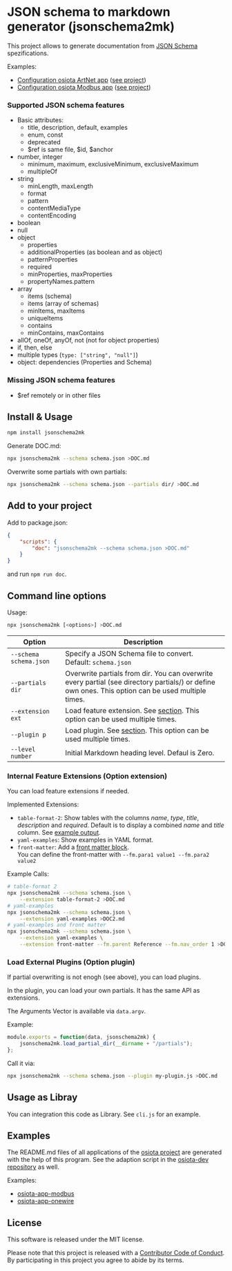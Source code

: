 # JSON schema to markdown generator (jsonschema2mk)

This project allows to generate documentation from [JSON Schema](https://json-schema.org) spezifications.

Examples:

  * [Configuration osiota ArtNet app](test/010-example-artnet.md) ([see project](https://github.com/osiota/osiota-app-artnet/blob/master/README.md))
  * [Configuration osiota Modbus app](test/011-example-modbus.md) ([see project](https://github.com/osiota/osiota-app-modbus/blob/master/README.md))

### Supported JSON schema features

  * Basic attributes:
    * title, description, default, examples
    * enum, const
    * deprecated
    * $ref is same file, $id, $anchor
  * number, integer
    * minimum, maximum, exclusiveMinimum, exclusiveMaximum
    * multipleOf
  * string
    * minLength, maxLength
    * format
    * pattern
    * contentMediaType
    * contentEncoding
  * boolean
  * null
  * object
    * properties
    * additionalProperties (as boolean and as object)
    * patternProperties
    * required
    * minProperties, maxProperties
    * propertyNames.pattern
  * array
    * items (schema)
    * items (array of schemas)
    * minItems, maxItems
    * uniqueItems
    * contains
    * minContains, maxContains
  * allOf, oneOf, anyOf, not (not for object properties)
  * if, then, else
  * multiple types (`type: ["string", "null"]`)
  * object: dependencies (Properties and Schema)


### Missing JSON schema features

  * $ref remotely or in other files


## Install & Usage

```sh
npm install jsonschema2mk
```

Generate DOC.md:

```sh
npx jsonschema2mk --schema schema.json >DOC.md
```

Overwrite some partials with own partials:

```sh
npx jsonschema2mk --schema schema.json --partials dir/ >DOC.md
```

## Add to your project

Add to package.json:

```json
{
	"scripts": {
		"doc": "jsonschema2mk --schema schema.json >DOC.md"
	}
}
```

and run `npm run doc`.

## Command line options

Usage:

```sh
npx jsonschema2mk [<options>] >DOC.md
```

<table>
  <thead>
  <tr>
    <th>Option</th>
    <th>Description</th>
  </tr>
  </thead>
  <tbody>
  <tr>
    <td><code>--schema schema.json</code></td>
    <td>Specify a JSON Schema file to convert.<br/>Default: <code>schema.json</code></td>
  </tr>
  <tr>
    <td><code>--partials dir</code></td>
    <td>Overwrite partials from dir. You can overwrite every partial (see directory partials/) or define own ones. This option can be used multiple times.</td>
  </tr>
  <tr>
    <td><code>--extension ext</code></td>
    <td>Load feature extension. See <a href="#internal-feature-extensions-option-extension">section</a>. This option can be used multiple times.</td>
  </tr>
  <tr>
    <td><code>--plugin p</code></td>
    <td>Load plugin. See <a href="#load-external-plugins-option-plugin">section</a>. This option can be used multiple times.</td>
  </tr>
  <tr>
    <td><code>--level number</code></td>
    <td>Initial Markdown heading level. Defaul is Zero.</td>
  </tr>
  </tbody>
</table>


### Internal Feature Extensions (Option extension)

You can load feature extensions if needed.

Implemented Extensions:

  * `table-format-2`: Show tables with the columns *name*, *type*, *title*, *description* and *required*. Default is to display a combined *name* and *title* column. See [example output](test/010-example-artnet-table2.md).
  * `yaml-examples`: Show examples in YAML format.
  * `front-matter`: Add a [front matter block](https://jekyllrb.com/docs/front-matter/).<br/>You can define the front-matter with `--fm.para1 value1 --fm.para2 value2`

Example Calls:

```sh
# table-format 2
npx jsonschema2mk --schema schema.json \
	--extension table-format-2 >DOC.md
# yaml-examples
npx jsonschema2mk --schema schema.json \
	--extension yaml-examples >DOC2.md
# yaml-examples and front matter
npx jsonschema2mk --schema schema.json \
	--extension yaml-examples \
	--extension front-matter --fm.parent Reference --fm.nav_order 1 >DOC3.md
```


### Load External Plugins (Option plugin)

If partial overwriting is not enogh (see above), you can load plugins.

In the plugin, you can load your own partials. It has the same API as extensions.

The Arguments Vector is available via `data.argv`.

Example:

```js
module.exports = function(data, jsonschema2mk) {
	jsonschema2mk.load_partial_dir(__dirname + "/partials");
};
```


Call it via:

```sh
npx jsonschema2mk --schema schema.json --plugin my-plugin.js >DOC.md
```



## Usage as Libray

You can integration this code as Library. See `cli.js` for an example.

## Examples

The README.md files of all applications of the [osiota project](https://github.com/osiota/) are generated with the help of this program. See the adaption script in the [osiota-dev repository](https://github.com/osiota/osiota-dev/blob/master/doc-jsonschema) as well.

Examples:

  * [osiota-app-modbus](https://github.com/osiota/osiota-app-modbus)
  * [osiota-app-onewire](https://github.com/osiota/osiota-app-onewire)


## License

This software is released under the MIT license.

Please note that this project is released with a [Contributor Code of Conduct](CODE_OF_CONDUCT.md). By participating in this project you agree to abide by its terms.
